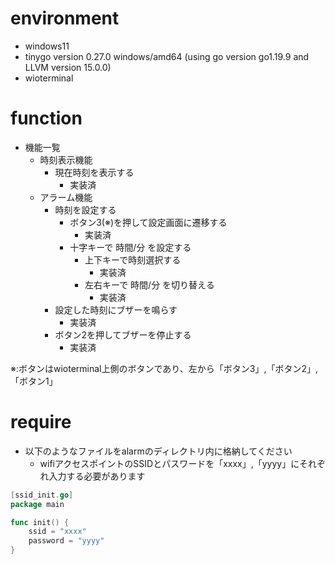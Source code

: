 # environment
* windows11
* tinygo version 0.27.0 windows/amd64 (using go version go1.19.9 and LLVM version 15.0.0)
* wioterminal
# function
* 機能一覧
  * 時刻表示機能
    * 現在時刻を表示する
      * 実装済
  * アラーム機能
    * 時刻を設定する
      * ボタン3(※)を押して設定画面に遷移する
        * 実装済
      * 十字キーで 時間/分 を設定する
        * 上下キーで時刻選択する
          * 実装済
        * 左右キーで 時間/分 を切り替える
          * 実装済
    * 設定した時刻にブザーを鳴らす
      * 実装済
    * ボタン2を押してブザーを停止する
      * 実装済

 ※:ボタンはwioterminal上側のボタンであり、左から「ボタン3」,「ボタン2」,「ボタン1」
# require
* 以下のようなファイルをalarmのディレクトリ内に格納してください
  * wifiアクセスポイントのSSIDとパスワードを「xxxx」,「yyyy」にそれぞれ入力する必要があります
```go
[ssid_init.go]
package main

func init() {
	ssid = "xxxx"
	password = "yyyy"
}
````
